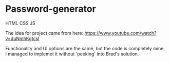# Password-generator
HTML CSS JS

The idea for project came from here:
https://www.youtube.com/watch?v=duNmhKgtcsI

Functionality and UI options are the same, but the code is completely mine, I managed to implemet it without 'peeking' into Brad's solution.


